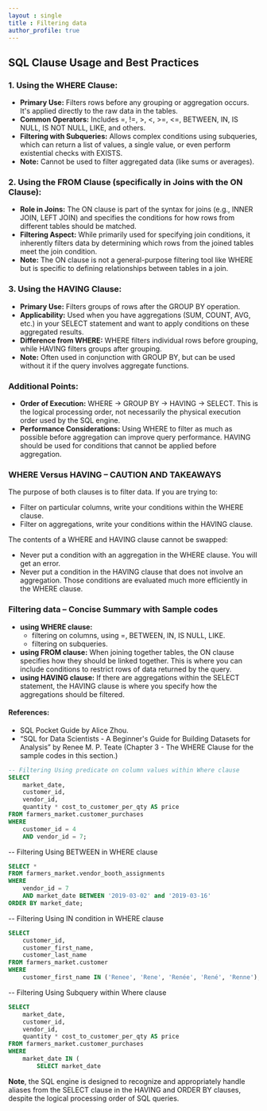 ```yaml
---
layout : single
title : Filtering data
author_profile: true
---
```

  
## SQL Clause Usage and Best Practices

### 1. Using the WHERE Clause:
- **Primary Use:** Filters rows before any grouping or aggregation occurs. It's applied directly to the raw data in the tables.
- **Common Operators:** Includes =, !=, >, <, >=, <=, BETWEEN, IN, IS NULL, IS NOT NULL, LIKE, and others.
- **Filtering with Subqueries:** Allows complex conditions using subqueries, which can return a list of values, a single value, or even perform existential checks with EXISTS.
- **Note:** Cannot be used to filter aggregated data (like sums or averages).

### 2. Using the FROM Clause (specifically in Joins with the ON Clause):
- **Role in Joins:** The ON clause is part of the syntax for joins (e.g., INNER JOIN, LEFT JOIN) and specifies the conditions for how rows from different tables should be matched.
- **Filtering Aspect:** While primarily used for specifying join conditions, it inherently filters data by determining which rows from the joined tables meet the join condition.
- **Note:** The ON clause is not a general-purpose filtering tool like WHERE but is specific to defining relationships between tables in a join.

### 3. Using the HAVING Clause:
- **Primary Use:** Filters groups of rows after the GROUP BY operation.
- **Applicability:** Used when you have aggregations (SUM, COUNT, AVG, etc.) in your SELECT statement and want to apply conditions on these aggregated results.
- **Difference from WHERE:** WHERE filters individual rows before grouping, while HAVING filters groups after grouping.
- **Note:** Often used in conjunction with GROUP BY, but can be used without it if the query involves aggregate functions.

### Additional Points:
- **Order of Execution:** WHERE -> GROUP BY -> HAVING -> SELECT. This is the logical processing order, not necessarily the physical execution order used by the SQL engine.
- **Performance Considerations:** Using WHERE to filter as much as possible before aggregation can improve query performance. HAVING should be used for conditions that cannot be applied before aggregation.

### WHERE Versus HAVING – CAUTION AND TAKEAWAYS
The purpose of both clauses is to filter data. If you are trying to: 
- Filter on particular columns, write your conditions within the WHERE clause.
- Filter on aggregations, write your conditions within the HAVING clause.

The contents of a WHERE and HAVING clause cannot be swapped: 
- Never put a condition with an aggregation in the WHERE clause. You will get an error.
- Never put a condition in the HAVING clause that does not involve an aggregation. Those conditions are evaluated much more efficiently in the WHERE clause.

### Filtering data – Concise Summary with Sample codes
- **using WHERE clause:**
  - filtering on columns, using =, BETWEEN, IN, IS NULL, LIKE.
  - filtering on subqueries.
- **using FROM clause:** When joining together tables, the ON clause specifies how they should be linked together. This is where you can include conditions to restrict rows of data returned by the query.
- **using HAVING clause:** If there are aggregations within the SELECT statement, the HAVING clause is where you specify how the aggregations should be filtered.

#### References:
- SQL Pocket Guide by Alice Zhou.
- “SQL for Data Scientists - A Beginner's Guide for Building Datasets for Analysis” by Renee M. P. Teate (Chapter 3 - The WHERE Clause for the sample codes in this section.)

```sql
-- Filtering Using predicate on column values within Where clause
SELECT
    market_date,
    customer_id,
    vendor_id,
    quantity * cost_to_customer_per_qty AS price
FROM farmers_market.customer_purchases
WHERE
    customer_id = 4
    AND vendor_id = 7;
```

-- Filtering Using BETWEEN in WHERE clause  
```sql
SELECT *
FROM farmers_market.vendor_booth_assignments
WHERE
    vendor_id = 7 
    AND market_date BETWEEN '2019-03-02' and '2019-03-16'
ORDER BY market_date;
```

-- Filtering Using IN condition in WHERE clause
```sql  
SELECT
    customer_id,
    customer_first_name,
    customer_last_name
FROM farmers_market.customer
WHERE
    customer_first_name IN ('Renee', 'Rene', 'Renée', 'René', 'Renne');
```
  
-- Filtering Using Subquery within Where clause
```sql
SELECT
    market_date,
    customer_id,
    vendor_id,
    quantity * cost_to_customer_per_qty AS price
FROM farmers_market.customer_purchases
WHERE
    market_date IN (
        SELECT market_date      
```
**Note**, the SQL engine is designed to recognize and appropriately handle aliases from the SELECT clause in the HAVING and ORDER BY clauses, despite the logical processing order of SQL queries. 